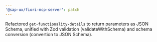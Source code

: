 ```yaml
---
'@sap-ux/fiori-mcp-server': patch
---
```


Refactored `get-functionality-details` to return parameters as JSON Schema, unified with Zod validation (validateWithSchema) and schema conversion (convertion to JSON Schema).
